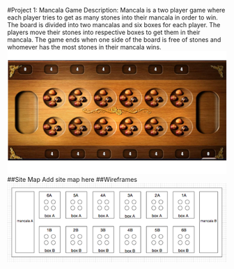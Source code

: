 #Project 1: Mancala Game
Description: Mancala is a two player game where each player tries to get as many stones into their mancala in order to win. The board is divided into two mancalas and six boxes for each player. The players move their stones into respective boxes to get them in their mancala. The game ends when one side of the board is free of stones and whomever has the most stones in their mancala wins.
![Mancala Game Board](https://raw.githubusercontent.com/klhoffy/mancala/master/reference/mancala.png "Mancala Game Board")
##Site Map
Add site map here
##Wireframes
![Initial Game Play](https://raw.githubusercontent.com/klhoffy/mancala/master/reference/mancala_WF01.png "Initial Game Play")
